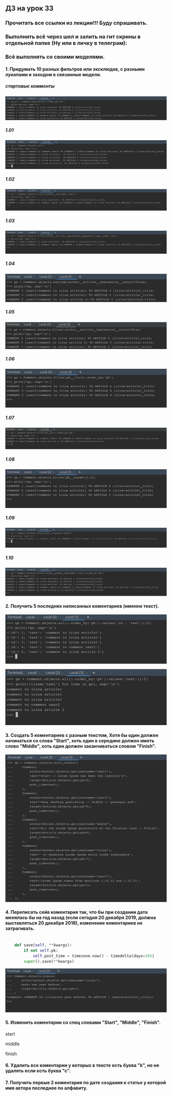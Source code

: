 ## ДЗ на урок 33

### Прочитать все ссылки из лекции!!! Буду спрашивать.

### Выполнить всё через шел и залить на гит скрины в отдельной папке (Ну или в личку в телеграм):

### Всё выполнять со своими моделями.

#### 1. Придумать 10 разных фильтров или эксклюдов, с разными лукапами и заходом в связанные модели.

##### стартовые комменты

![](static/img/lsn36_task_01_00.png)

##### 1.01 

![](static/img/lsn36_task_01_01.png)

##### 1.02

![](static/img/lsn36_task_01_02.png)

##### 1.03

![](static/img/lsn36_task_01_03.png)

##### 1.04

![](static/img/lsn36_task_01_04.png)

##### 1.05 

![](static/img/lsn36_task_01_05.png)

##### 1.06 

![](static/img/lsn36_task_01_06.png)

##### 1.07 

![](static/img/lsn36_task_01_07.png)

##### 1.08 

![](static/img/lsn36_task_01_08.png)

##### 1.09 

![](static/img/lsn36_task_01_09.png)

##### 1.10

![](static/img/lsn36_task_01_10.png)

#### 2. Получить 5 последних написанных коментариев (именно текст).

![](static/img/lsn36_task_02_01.png)

![](static/img/lsn36_task_02_02.png)

#### 3. Создать 5 коментариев с разным текстом, Хотя бы один должен начинаться со слова "Start", хоть один в середине должен иметь слово "Middle", хоть один должен заканчиваться словом "Finish".

![](static/img/lsn36_task_03_01.png)


#### 4. Переписать сейв коментария так, что бы при создании дата менялась бы на год назад (если сегодня 20 декабря 2019, должна выставляться 20 декабря 2018), изменение коментариев не затрагивать.

```python

    def save(self, **kwargs):
        if not self.pk:
            self.post_time = timezone.now() - timedelta(days=365)
        super().save(**kwargs)

```

![](static/img/lsn36_task_04_01.png)

#### 5. Изменить коментарии со спец словами "Start", "Middle", "Finish".

start

middle

finish


#### 6. Удалить все коментарии у которых в тексте есть буква "k", но не удалять если есть буква "с".

#### 7. Получить первые 2 коментария по дате создания к статье у которой имя автора последнее по алфавиту.